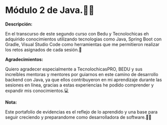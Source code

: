 # Módulo 2 de Java.✍🏻

**Descripción:**

En el transcurso de este segundo curso con Bedu y Tecnolochicas eh adquirido conocimientos utilizando tecnologias como Java, Spring Boot con Gradle, Visual Studio Code como herramientas que me permitieron realizar los retos asignados de cada sesión.📝

**Agradecimientos:**

Quiero agradecer especialmente a TecnolochicasPRO, BEDU y sus increíbles mentoras y mentores por guiarnos en este camino de desarrollo backend con Java, ya que ellos contribuyeron en mi aprendizaje durante las sesiones en línea, gracias a estas experiencias he podido comprender y expandir mis conocimientos.💻

**Nota:**

Este portafolio de evidencias es el reflejo de lo aprendido y una base para seguir creciendo y preparandome como desarrolladora de software.🙌🏻
